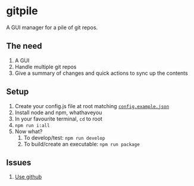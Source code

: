 # gitpile
A GUI manager for a pile of git repos.

## The need
1. A GUI
2. Handle multiple git repos
3. Give a summary of changes and quick actions to sync up the contents

## Setup
1. Create your config.js file at root matching [```config.example.json```](https://github.com/whirledsol/gitpile/blob/master/config.example.json)
2. Install node and npm, whathaveyou
3. In your favourite terminal, ```cd``` to root
4. ```npm run i:all```
5. Now what?
   1. To develop/test: ```npm run develop```
   3. To build/create an executable: ```npm run package```

## Issues
1. [Use github](https://github.com/whirledsol/gitpile/issues)
